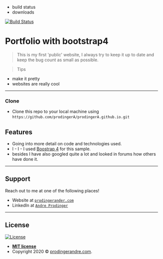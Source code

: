 - build status
- downloads

[![Build Status](http://img.shields.io/travis/badges/badgerbadgerbadger.svg?style=flat-square)](https://travis-ci.org/badges/badgerbadgerbadger)
# Portfolio with bootstrap4

> This is my first 'public' website, I always try to keep it up to date and keep the bug count as small as possible. 

> Tips

- make it pretty
- websites are really cool


---

### Clone

- Clone this repo to your local machine using `https://github.com/prodingerA/prodingerA.github.io.git`


## Features

- Going into more detail on code and technologies used.
- I - I - I used <a href="https://getbootstrap.com/docs/4.0/getting-started/introduction/">Boostrap 4</a> for this sample.
- besides I have also googled quite a lot and looked in forums how others have done it.


---


## Support

Reach out to me at one of the following places!

- Website at <a href="http://prodingera.github.io" target="_blank">`prodingerander.com`</a>
- LinkedIn at <a href="https://www.linkedin.com/in/prodinger-andre/" target="_blank">`Andre Prodinger`</a>

---


## License

[![License](http://img.shields.io/:license-mit-blue.svg?style=flat-square)](http://badges.mit-license.org)

- **[MIT license](http://opensource.org/licenses/mit-license.php)**
- Copyright 2020 © <a href="http://prodingera.github.io" target="_blank">prodingerandre.com</a>.
